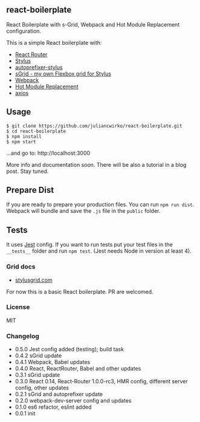 ## react-boilerplate

React Boilerplate with s-Grid, Webpack and Hot Module Replacement configuration.

This is a simple React boilerplate with:

- [React Router](https://www.npmjs.com/package/react-router)
- [Stylus](https://www.npmjs.com/package/stylus)
- [autoprefixer-stylus](https://www.npmjs.com/package/autoprefixer-stylus)
- [sGrid - my own Flexbox grid for Stylus](https://stylusgrid.com)
- [Webpack](https://www.npmjs.com/package/webpack)
- [Hot Module Replacement](https://webpack.github.io/docs/hot-module-replacement-with-webpack.html)
- [axios](https://www.npmjs.com/package/axios)

## Usage

```
$ git clone https://github.com/juliancwirko/react-boilerplate.git
$ cd react-boilerplate
$ npm install
$ npm start
```
...and go to: http://localhost:3000

More info and documentation soon. There will be also a tutorial in a blog post. Stay tuned.

## Prepare Dist

If you are ready to prepare your production files. You can run `npm run dist`. Webpack will bundle and save the `.js` file in the `public` folder.

## Tests

It uses [Jest](https://facebook.github.io/jest/) config. If you want to run tests put your test files in the `__tests__` folder and run `npm test`. (Jest needs Node in version at least 4).

### Grid docs

- [stylusgrid.com](http://stylusgrid.com)

For now this is a basic React boilerplate. PR are welcomed.

### License

MIT

### Changelog

- 0.5.0 Jest config added (testing); build task
- 0.4.2 sGrid update
- 0.4.1 Webpack, Babel updates
- 0.4.0 React, ReactRouter, Babel and other updates
- 0.3.1 sGrid update
- 0.3.0 React 0.14, React-Router 1.0.0-rc3, HMR config, different server config, other updates
- 0.2.1 sGrid and autoprefixer update
- 0.2.0 webpack-dev-server config and updates
- 0.1.0 es6 refactor, eslint added
- 0.0.1 init
